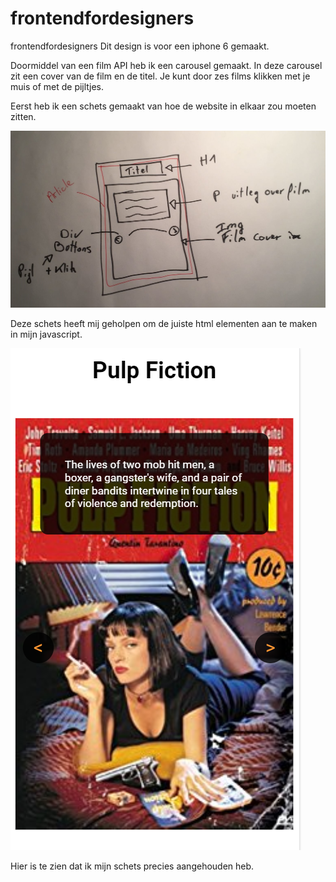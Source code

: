 # frontendfordesigners

frontendfordesigners
Dit design is voor een iphone 6 gemaakt.

Doormiddel van een film API heb ik een carousel gemaakt. In deze carousel zit een cover van de film en de titel. Je kunt door zes films klikken met je muis of met de pijltjes.

Eerst heb ik een schets gemaakt van hoe de website in elkaar zou moeten zitten.

![Screenshot](schetsStructuur.jpeg?raw=true)

Deze schets heeft mij geholpen om de juiste html elementen aan te maken in mijn javascript.

![Screenshot](cover%20frontend.PNG?raw=true)

Hier is te zien dat ik mijn schets precies aangehouden heb.
